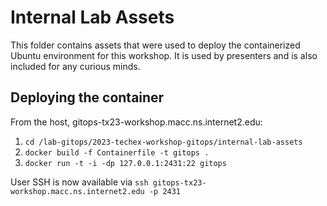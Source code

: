 # Internal Lab Assets

This folder contains assets that were used to deploy the containerized Ubuntu environment for this workshop. It is used by presenters and is also included for any curious minds.

## Deploying the container

From the host, gitops-tx23-workshop.macc.ns.internet2.edu:

1. `cd /lab-gitops/2023-techex-workshop-gitops/internal-lab-assets`
2. `docker build -f Containerfile -t gitops .`
3. `docker run -t -i -dp 127.0.0.1:2431:22 gitops`

User SSH is now available via `ssh gitops-tx23-workshop.macc.ns.internet2.edu -p 2431`